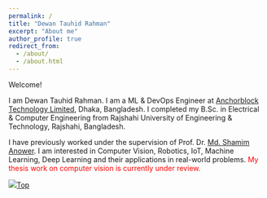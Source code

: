 ```yaml
---
permalink: /
title: "Dewan Tauhid Rahman"
excerpt: "About me"
author_profile: true
redirect_from: 
  - /about/
  - /about.html
---
```

Welcome!

I am Dewan Tauhid Rahman. I am a ML & DevOps Engineer at [Anchorblock Technology Limited](https://anchorblock.ai/ "https://anchorblock.ai/"), Dhaka, Bangladesh. I completed my B.Sc. in Electrical & Computer Engineering from Rajshahi University of Engineering & Technology, Rajshahi, Bangladesh. 

I have previously worked under the supervision of Prof. Dr. [Md. Shamim Anower](https://www.ruet.ac.bd/Professor%20Dr.%20Md.%20Shamim%20Anower "Academic profile"). I am interested in Computer Vision, Robotics, IoT, Machine Learning, Deep Learning and their applications in real-world problems. <span style="color:Red">My thesis work on computer vision is currently under review.</span>

[<img src="https://img.icons8.com/emoji/24/000000/up-arrow-emoji.png"/>](https://tauhiddewan.github.io/#)[Top](https://tauhiddewan.github.io/#)

<!-- 
<script type="text/javascript" id="clustrmaps" src="//clustrmaps.com/map_v2.js?d=zvuzuYG5Lmg-HQr6bbRY41UVcTuU9YJq4WEjJ9nZ-z4&cl=ffffff&w=300" ></script> -->